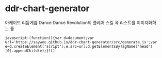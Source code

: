 # ddr-chart-generator
아케이드 리듬게임 Dance Dance Revolution의 플레어 스킬 곡 리스트를 이미지화하는 툴

```
javascript:(function(){var d=document;var url='https://saywoo.github.io/ddr-chart-generator/src/generate.js';var e=d.createElement('script');e.src=url;d.getElementsByTagName('head')[0].appendChild(e);})()
```